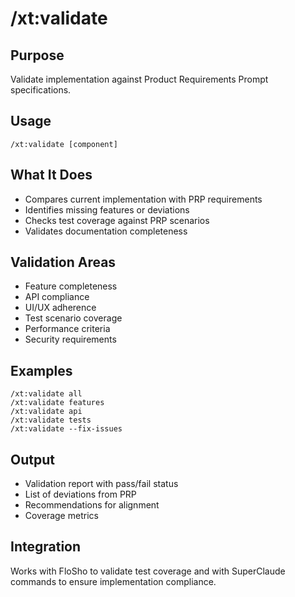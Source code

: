 # /xt:validate

## Purpose
Validate implementation against Product Requirements Prompt specifications.

## Usage
```
/xt:validate [component]
```

## What It Does
- Compares current implementation with PRP requirements
- Identifies missing features or deviations
- Checks test coverage against PRP scenarios
- Validates documentation completeness

## Validation Areas
- Feature completeness
- API compliance
- UI/UX adherence
- Test scenario coverage
- Performance criteria
- Security requirements

## Examples
```
/xt:validate all
/xt:validate features
/xt:validate api
/xt:validate tests
/xt:validate --fix-issues
```

## Output
- Validation report with pass/fail status
- List of deviations from PRP
- Recommendations for alignment
- Coverage metrics

## Integration
Works with FloSho to validate test coverage and with SuperClaude commands to ensure implementation compliance.